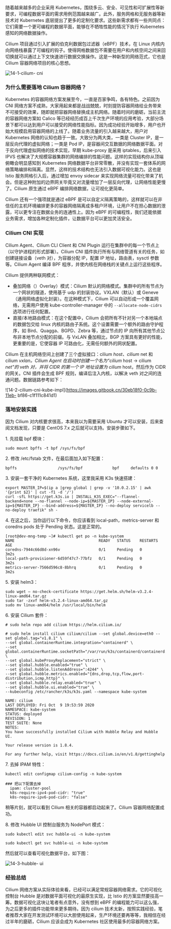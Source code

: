 随着越来越多的企业采用
Kubernetes，围绕多云、安全、可见性和可扩展性等新要求，可编程数据平面的需求用例范围越来越广。此外，服务网格和无服务器等新技术对
Kubernetes 底层提出了更多的定制化要求。这些新需求都有一些共同点：它们需要一个更可编程的数据平面，能够在不牺牲性能的情况下执行
Kubernetes 感知的网络数据操作。

Cilium 项目通过引入扩展的伯克利数据包过滤器（eBPF）技术，在 Linux
内核内向网络栈暴露了可编程的钩子。使得网格数据包不需要在用户和内核空间之间来回切换就可以通过上下文快速进行数据交换操作。这是一种新型的网络范式，它也是
Cilium 容器网络项目的核心思想。

![14-1-cilium-
cni](https://images.gitbook.cn/e071dc20-0c99-11eb-8b8d-fb5aa176e4a4)

### 为什么需要落地 Cilium 容器网络？

Kubernetes 的容器网络方案发展至今，一直是百家争鸣，各有特色。之前因为 CNI
网络方案不成熟，大家用起来都是战战兢兢，时刻提防容器网络给业务带来不可接受的效果，随即就把容器网络替换成主机网络。随着时间的磨砺，当前主流的容器网络方案如
Calico
等已经经历成百上千次生产环境的应用考验，大部分场景下都可以达到用户可以接受的网络性能指标。因为成功经验开始增多，用户也开始大规模启用容器网络的上线了。随着业务流量的引入越来越大，用户对
Kubernetes 网络的认知也趋于一致。大致分为两大类，一类是 Cluster IP，是一层反向代理的虚拟网络；一类是 Pod
IP，是容器间交互数据的网络数据平面。对于反向代理虚拟网络的技术实现，早期 kube-proxy 是采用 iptables，后来引入 IPVS
也解决了大规模容器集群的网络编排的性能问题。这样的实现结构你从顶端俯瞰会明显感知到 Kubernetes
网络数据平台非常零散，并没有实现一套体系的网络策略编排和隔离。显然，这样的技术结构也无法引入数据可视化能力。这也是 Istio 服务网格引入后，通过增加
envoy sidecar 来实现网络流量可视化带来了机会。但是这种附加的边界网关毕竟又对流量增加了一层反向代理，让网络性能更慢了。Cilium 原生通过
eBPF 编排网络数据，让可视化更简单。

Cilium 还有一个强项就是通过 eBPF
是可以自定义隔离策略的，这样就可以在非信任的主机环境编排更多的容器网络隔离成多租户环境，让用户不在担心数据的泄露，可以更专注在数据业务的连通性上。因为
eBPF 的可编程性，我们还能依据业务需求，增加各种定制化插件，让数据平台可以更加灵活安全。

### Cilium CNI 实现

Cilium Agent、Cilium CLI Client 和 CNI Plugin 运行在集群中的每一个节点上（以守护进程的形式部署）。Cilium
CNI 插件执行所有与网络管道有关的任务，如创建链接设备（veth 对），为容器分配 IP，配置 IP 地址，路由表，sysctl 参数等。Cilium
Agent 编译 BPF 程序，并使内核在网络栈的关键点上运行这些程序。

Cilium 提供两种联网模式：

  * 叠加网络（）Overlay）模式：Cilium 默认的网络模式。集群中的所有节点为一个网状的隧道，使用基于 udp 的封装协议。VXLAN（默认）或 Geneve （通用网络虚拟化封装）。在这种模式下，Cilium 可以自动形成一个覆盖网络，无需用户使用 kube-controller-manager 中的 `--allocate-node-cidrs` 选项进行任何配置。
  * 直接/本地路由模式：在这个配置中，Cilium 会把所有不针对另一个本地端点的数据包交给 linux 内核的路由子系统。这个设置需要一个额外的路由守护程序，如 Bird、Quagga、BGPD、Zebra 等，通过节点的 IP 向所有其他节点公布非本地节点分配的前缀。与 VxLAN 叠加相比，BGP 方案具有更好的性能，更重要的是，它使容器 IP 可路由化，无需任何额外的网状配置。

Cilium 在主机网络空间上创建了三个虚拟接口：cilium _host、cilium_ net 和 cilium _vxlan。Cilium Agent
在启动时创建一个名为“cilium_ host -> cilium _net”的 veth 对，并将 CIDR 的第一个 IP 地址设置为 cilium_
host，然后作为 CIDR 的网关。CNI 插件会生成 BPF 规则，编译后注入内核，以解决 veth 对之间的连通问题。数据链路参考如下：

![14-2-cilium-cni-kube-impl](https://images.gitbook.cn/30eb18f0-0c9b-11eb-
bf86-c1f111c841d1)

### 落地安装实践

因为 Cilium 对内核要求很高，本来我以为需要采用 Ubuntu 才可以安装，后来查阅文档发现，只要是 CentOS 7.x
之后就可以支持。安装步骤如下。

1\. 先挂载 bpf 模块：

    
    
    sudo mount bpffs -t bpf /sys/fs/bpf
    

2\. 修改 /etc/fstab 文件，在最后面加入如下配置：

    
    
    bpffs                  /sys/fs/bpf             bpf     defaults 0 0
    

3\. 安装一套干净的 Kubernetes 系统，这里我采用 K3s 快速搭建：

    
    
    export MASTER_IP=$(ip a |grep global | grep -v '10.0.2.15' | awk '{print $2}' | cut -f1 -d '/')
    curl -sfL https://get.k3s.io | INSTALL_K3S_EXEC="--flannel-backend=none --no-flannel --node-ip=${MASTER_IP} --node-external-ip=${MASTER_IP} --bind-address=${MASTER_IP} --no-deploy servicelb --no-deploy traefik" sh -
    

4\. 在这之后，当你运行以下命令，你应该看到 local-path，metrics-server 和 coredns pods 处于 Pending
状态。这是正常的。

    
    
    [root@dev-mng-temp ~]# kubectl get po -n kube-system
    NAME                                     READY   STATUS    RESTARTS   AGE
    coredns-7944c66d8d-xn96v                 0/1     Pending   0          3m2s
    local-path-provisioner-6d59f47c7-77bfz   0/1     Pending   0          3m2s
    metrics-server-7566d596c8-8bhrq          0/1     Pending   0          3m2s
    

5\. 安装 helm3：

    
    
    sudo wget — no-check-certificate https://get.helm.sh/helm-v3.2.4-linux-amd64.tar.gz
    sudo tar -zxvf helm-v3.2.4-linux-amd64.tar.gz
    sudo mv linux-amd64/helm /usr/local/bin/helm
    

6\. 安装 Cilium 套件：

    
    
    # sudo helm repo add cilium https://helm.cilium.io/
    
    # sudo helm install cilium cilium/cilium --set global.device=eth0 --set global.tag="v1.8.1" \
    --set global.containerRuntime.integration="containerd" \
    --set global.containerRuntime.socketPath="/var/run/k3s/containerd/containerd.sock" \
    --set global.kubeProxyReplacement="strict" \
    --set global.hubble.enabled="true" \
    --set global.hubble.listenAddress=":4244" \
    --set global.hubble.metrics.enabled="{dns,drop,tcp,flow,port-distribution,icmp,http}" \
    --set global.hubble.relay.enabled="true" \
    --set global.hubble.ui.enabled="true" \
    --kubeconfig /etc/rancher/k3s/k3s.yaml --namespace kube-system
    
    NAME: cilium
    LAST DEPLOYED: Fri Oct  9 19:53:59 2020
    NAMESPACE: kube-system
    STATUS: deployed
    REVISION: 1
    TEST SUITE: None
    NOTES:
    You have successfully installed Cilium with Hubble Relay and Hubble UI.
    
    Your release version is 1.8.4.
    
    For any further help, visit https://docs.cilium.io/en/v1.8/gettinghelp
    

7\. 去掉 IPAM 特性：

    
    
    kubectl edit configmap cilium-config -n kube-system
    
    ### 把以下配置去掉
      ipam: cluster-pool
      k8s-require-ipv4-pod-cidr: "true"
      k8s-require-ipv6-pod-cidr: "false"
    

稍等片刻，就可以看到 Cilium 相关的容器都启动起来了。Cilium 容器网络配置成功。

8\. 修改 Hubble UI 控制台服务为 NodePort 模式：

    
    
    sudo kubectl edit svc hubble-ui -n kube-system
    
    sudo kubectl get svc hubble-ui -n kube-system
    

然后就可以查看可视化数据平台，如下图：

![14-3-hubble-
ui](https://images.gitbook.cn/649f0760-0c9b-11eb-b059-25b81b32ffa7)

### 经验总结

Cilium 网络方案从实际体验来看，已经可以满足常规容器网络需求。它的可视化控制台 Hubble 是对数据平面可视化的最原生实现，比 Istio
的方案显然要技高一筹。数据可视化这块让笔者有点意外，没有想到 eBPF 的编程能力可以这么强，为之后更多的插件功能带来更多期待。因为 cilium
技术太新，按照实践经验，笔者推荐大家在开发测试环境可以大胆使用起来，生产环境还要再等等，我相信在经过半年的磨砺，Cilium 应该会成为
Kubernetes 社区使用最多的容器网络方案。

